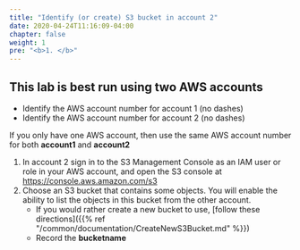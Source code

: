 ```yaml
---
title: "Identify (or create) S3 bucket in account 2"
date: 2020-04-24T11:16:09-04:00
chapter: false
weight: 1
pre: "<b>1. </b>"
---
```


## This lab is best run using two AWS accounts

* Identify the AWS account number for account 1 (no dashes)
* Identify the AWS account number for account 2 (no dashes)

If you only have one AWS account, then use the same AWS account number for both **account1** and **account2**

1. In account 2 sign in to the S3 Management Console as an IAM user or role in your AWS account, and open the S3 console at <https://console.aws.amazon.com/s3>
1. Choose an S3 bucket that contains some objects. You will enable the ability to list the objects in this bucket from the other account.
   * If you would rather create a new bucket to use, [follow these directions]({{% ref "/common/documentation/CreateNewS3Bucket.md" %}})
   * Record the **bucketname**
